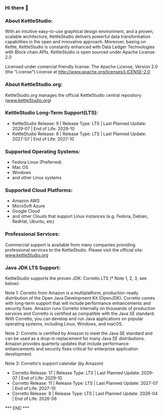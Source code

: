 ### Hi there 👋



### About KettleStudio:

With an intuitive easy-to-use graphical design environment, and a proven, scalable architecture, KettleStudio delivers powerful data transformation capabilities in the open and innovative approach. Moreover, basing on Kettle, KettleStudio is constantly enhanced with Data Ledger Technologies with Block chain APIs.  KettleStudio is open sourced under Apache License 2.0 

Licensed under comercial friendly license: 
The Apache License, Version 2.0 (the "License") License at http://www.apache.org/licenses/LICENSE-2.0



### About KettleStudio.org:

KettleStudio.org manages the official KettleStudio central repository
(www.kettleStudio.org)



### KettleStudio Long-Term Support(LTS): 
- KettleStudio Release: 9 | Release Type: LTS | Last Planned Update: 2029-07 | End of Life: 2029-10
- KettleStudio Release: 8 | Release Type: LTS | Last Planned Update: 2027-07 | End of Life: 2027-10



### Supported Operating Systems:

- Fedora Linux (Preferred)
- Mac OS
- Windows
- and other Linux systems



### Supported Cloud Platforms:
- Amazon AWS
- MicroSoft Azure
- Google Cloud
- and other Clouds that support Linux instances (e.g. Fedora, Debian, RedHat, Ubuntu, etc)



### Professional Services:

Commercial support is available from many companies providing professional services to the KettleStudio.
Please visit the official site: www.kettleStudio.org



### Java JDK LTS Support:
KettleStudio supports the proven JDK: Corretto LTS (* Note 1, 2, 3, see below)

Note 1:
Corretto from Amazon is a multiplatform, production-ready distribution of the Open Java Development Kit (OpenJDK). Corretto comes with long-term support that will include performance enhancements and security fixes. Amazon runs Corretto internally on thousands of production services and Corretto is certified as compatible with the Java SE standard. With Corretto, you can develop and run Java applications on popular operating systems, including Linux, Windows, and macOS.

Note 2:
Corretto is certified by Amazon to meet the Java SE standard and can be used as a drop-in replacement for many Java SE distributions. Amazon provides quarterly updates that include performance enhancements and security fixes critical for enterprise application development.

Note 3:
Corretto's support calendar (by Amazon)
- Corretto Release: 17 | Release Type: LTS | Last Planned Update: 2029-07 | End of Life: 2029-10
- Corretto Release: 11 | Release Type: LTS | Last Planned Update: 2027-07 | End of Life: 2027-10
- Corretto Release:  8 | Release Type: LTS | Last Planned Update: 2026-04 | End of Life: 2026-06

*** END ***
